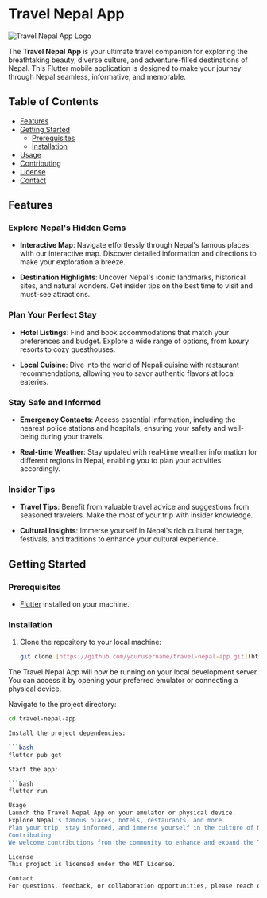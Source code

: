 # Travel Nepal App

![Travel Nepal App Logo](app_logo.png)

The **Travel Nepal App** is your ultimate travel companion for exploring the breathtaking beauty, diverse culture, and adventure-filled destinations of Nepal. This Flutter mobile application is designed to make your journey through Nepal seamless, informative, and memorable.

## Table of Contents

- [Features](#features)
- [Getting Started](#getting-started)
  - [Prerequisites](#prerequisites)
  - [Installation](#installation)
- [Usage](#usage)
- [Contributing](#contributing)
- [License](#license)
- [Contact](#contact)

## Features

### Explore Nepal's Hidden Gems

- **Interactive Map**: Navigate effortlessly through Nepal's famous places with our interactive map. Discover detailed information and directions to make your exploration a breeze.

- **Destination Highlights**: Uncover Nepal's iconic landmarks, historical sites, and natural wonders. Get insider tips on the best time to visit and must-see attractions.

### Plan Your Perfect Stay

- **Hotel Listings**: Find and book accommodations that match your preferences and budget. Explore a wide range of options, from luxury resorts to cozy guesthouses.

- **Local Cuisine**: Dive into the world of Nepali cuisine with restaurant recommendations, allowing you to savor authentic flavors at local eateries.

### Stay Safe and Informed

- **Emergency Contacts**: Access essential information, including the nearest police stations and hospitals, ensuring your safety and well-being during your travels.

- **Real-time Weather**: Stay updated with real-time weather information for different regions in Nepal, enabling you to plan your activities accordingly.

### Insider Tips

- **Travel Tips**: Benefit from valuable travel advice and suggestions from seasoned travelers. Make the most of your trip with insider knowledge.

- **Cultural Insights**: Immerse yourself in Nepal's rich cultural heritage, festivals, and traditions to enhance your cultural experience.

## Getting Started

### Prerequisites

- [Flutter](https://flutter.dev/) installed on your machine.

### Installation

1. Clone the repository to your local machine:

   ```bash
   git clone [https://github.com/yourusername/travel-nepal-app.git](https://github.com/Ab-Aayan/travel_nepal.git)
   
The Travel Nepal App will now be running on your local development server. You can access it by opening your preferred emulator or connecting a physical device.

Navigate to the project directory:

```bash
cd travel-nepal-app

Install the project dependencies:

```bash
flutter pub get

Start the app:

```bash
flutter run

Usage
Launch the Travel Nepal App on your emulator or physical device.
Explore Nepal's famous places, hotels, restaurants, and more.
Plan your trip, stay informed, and immerse yourself in the culture of Nepal.
Contributing
We welcome contributions from the community to enhance and expand the Travel Nepal App. If you'd like to contribute, please follow our Contributing Guidelines.

License
This project is licensed under the MIT License.

Contact
For questions, feedback, or collaboration opportunities, please reach out to our dedicated team at team@example.com.
